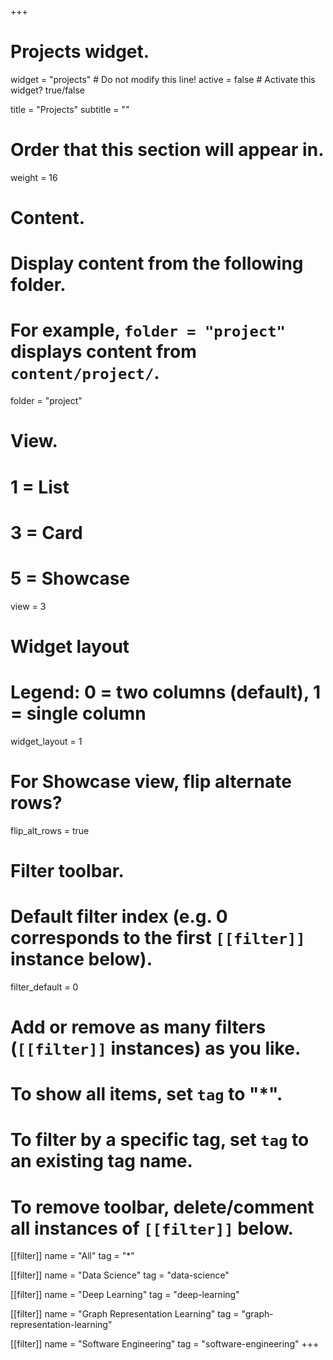 +++
# Projects widget.
widget = "projects"  # Do not modify this line!
active = false  # Activate this widget? true/false

title = "Projects"
subtitle = ""

# Order that this section will appear in.
weight = 16

# Content.
# Display content from the following folder.
# For example, `folder = "project"` displays content from `content/project/`.
folder = "project"

# View.
#   1 = List
#   3 = Card
#   5 = Showcase
view = 3

# Widget layout
# Legend: 0 = two columns (default), 1 = single column
widget_layout = 1

# For Showcase view, flip alternate rows?
flip_alt_rows = true

# Filter toolbar.

# Default filter index (e.g. 0 corresponds to the first `[[filter]]` instance below).
filter_default = 0

# Add or remove as many filters (`[[filter]]` instances) as you like.
# To show all items, set `tag` to "*".
# To filter by a specific tag, set `tag` to an existing tag name.
# To remove toolbar, delete/comment all instances of `[[filter]]` below.
[[filter]]
  name = "All"
  tag = "*"

 [[filter]]
  name = "Data Science"
  tag = "data-science"

[[filter]]
  name = "Deep Learning"
  tag = "deep-learning"

[[filter]]
  name = "Graph Representation Learning"
  tag = "graph-representation-learning"

 [[filter]]
  name = "Software Engineering"
  tag = "software-engineering"
+++

